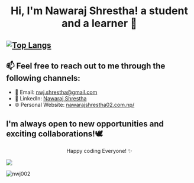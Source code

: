 <h1 align="center">Hi, I'm Nawaraj Shrestha! a student and a learner 👋

## [![Top Langs](https://github-readme-stats.vercel.app/api/top-langs/?username=nwj002&layout=compact&theme=vision-friendly-dark&bg_color=00000000)](https://github.com/nwj002)


## 📫 Feel free to reach out to me through the following channels:

- 📧 Email: [nwj.shrestha@gmail.com](mailto:nwj.shrestha@gmail.com)
- 💼 LinkedIn: [Nawaraj Shrestha](https://www.linkedin.com/in/nwj002/)
- 🌐 Personal Website: [nawarajshrestha02.com.np/](https://nawarajshrestha02.com.np/)

## I'm always open to new opportunities and exciting collaborations!🕊️

<!-- Footer -->
<p align="center">
   Happy coding Everyone! ✨
</p>
<img src="https://media2.giphy.com/media/iIqmM5tTjmpOB9mpbn/giphy.gif"/>

<p><img align="center" src="https://github-readme-streak-stats.herokuapp.com/?user=nwj002&" alt="nwj002" /></p>
